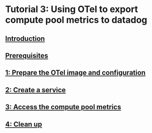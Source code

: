 # Tutorial 3: Using OTel to export compute pool metrics to datadog

## [Introduction](./Introduction.md) 
## [Prerequisites](./Prerequisites.md)
## [1: Prepare the OTel image and configuration](./Upload.md)
## [2: Create a service](./Service.md)
## [3: Access the compute pool metrics](./Access.md)
## [4: Clean up](./Cleanup.md)
